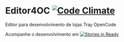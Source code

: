 
# Editor4OC [![Code Climate](https://codeclimate.com/github/ezanattatray/Editor4OC/badges/gpa.svg)](https://codeclimate.com/github/ezanattatray/Editor4OC)
Editor para desenvolvimento de lojas Tray OpenCode

Acompanhe o desenvolvimento em [![Stories in Ready](https://badge.waffle.io/ezanattatray/Editor4OC.png?label=ready&title=Ready)](https://waffle.io/ezanattatray/Editor4OC)

